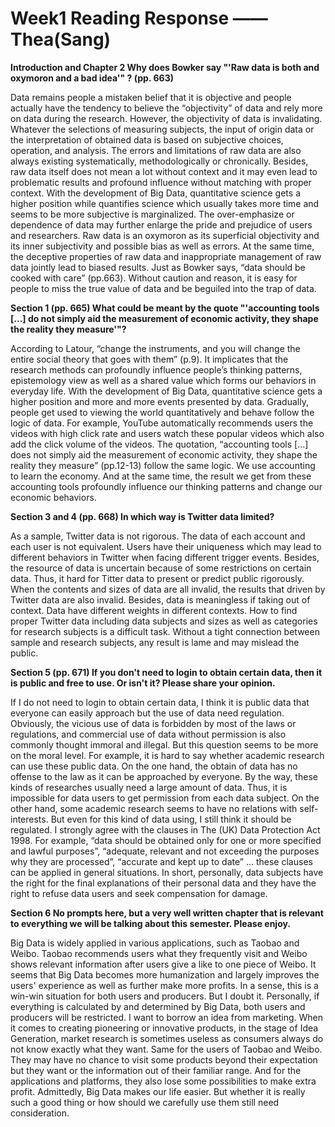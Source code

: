 # Week1 Reading Response —— Thea(Sang)

**Introduction and Chapter 2
Why does Bowker say "'Raw data is both and oxymoron and a bad idea'" ? (pp. 663)**

Data remains people a mistaken belief that it is objective and people actually have the tendency to believe the “objectivity” of data and rely more on data during the research. However, the objectivity of data is invalidating. Whatever the selections of measuring subjects, the input of origin data or the interpretation of obtained data is based on subjective choices, operation, and analysis. The errors and limitations of raw data are also always existing systematically, methodologically or chronically. Besides, raw data itself does not mean a lot without context and it may even lead to problematic results and profound influence without matching with proper context.  With the development of Big Data, quantitative science gets a higher position while quantifies science which usually takes more time and seems to be more subjective is marginalized.  The over-emphasize or dependence of data may further enlarge the pride and prejudice of users and researchers. Raw data is an oxymoron as its superficial objectivity and its inner subjectivity and possible bias as well as errors. At the same time, the deceptive properties of raw data and inappropriate management of raw data jointly lead to biased results. Just as Bowker says, “data should be cooked with care” (pp.663). Without caution and reason, it is easy for people to miss the true value of data and be beguiled into the trap of data.


**Section 1 (pp. 665)
What could be meant by the quote "'accounting tools [...] do not simply aid the measurement of economic activity, they shape the reality they measure'"?**

According to Latour, “change the instruments, and you will change the entire social theory that goes with them” (p.9). It implicates that the research methods can profoundly influence people’s thinking patterns, epistemology view as well as a shared value which forms our behaviors in everyday life. With the development of Big Data, quantitative science gets a higher position and more and more events presented by data. Gradually, people get used to viewing the world quantitatively and behave follow the logic of data. For example, YouTube automatically recommends users the videos with high click rate and users watch these popular videos which also add the click volume of the videos. The quotation, “accounting tools [...] does not simply aid the measurement of economic activity, they shape the reality they measure” (pp.12-13) follow the same logic. We use accounting to learn the economy. And at the same time, the result we get from these accounting tools profoundly influence our thinking patterns and change our economic behaviors.


**Section 3 and 4 (pp. 668)
In which way is Twitter data limited?**

As a sample, Twitter data is not rigorous. The data of each account and each user is not equivalent. Users have their uniqueness which may lead to different behaviors in Twitter when facing different trigger events. Besides, the resource of data is uncertain because of some restrictions on certain data. Thus, it hard for Titter data to present or predict public rigorously. When the contents and sizes of data are all invalid, the results that driven by Twitter data are also invalid. Besides, data is meaningless if taking out of context. Data have different weights in different contexts. How to find proper Twitter data including data subjects and sizes as well as categories for research subjects is a difficult task. Without a tight connection between sample and research subjects, any result is lame and may mislead the public.


**Section 5 (pp. 671)
If you don't need to login to obtain certain data, then it is public and free to use. Or isn't it? Please share your opinion.**

If I do not need to login to obtain certain data, I think it is public data that everyone can easily approach but the use of data need regulation. Obviously, the vicious use of data is forbidden by most of the laws or regulations, and commercial use of data without permission is also commonly thought immoral and illegal. But this question seems to be more on the moral level. For example, it is hard to say whether academic research can use these public data. On the one hand, the obtain of data has no offense to the law as it can be approached by everyone. By the way, these kinds of researches usually need a large amount of data. Thus, it is impossible for data users to get permission from each data subject. On the other hand, some academic research seems to have no relations with self-interests. But even for this kind of data using, I still think it should be regulated. I strongly agree with the clauses in The (UK) Data Protection Act 1998. For example, “data should be obtained only for one or more specified and lawful purposes”, “adequate, relevant and not exceeding the purposes why they are processed”, “accurate and kept up to date” … these clauses can be applied in general situations. In short, personally, data subjects have the right for the final explanations of their personal data and they have the right to refuse data users and seek compensation for damage.  


**Section 6
No prompts here, but a very well written chapter that is relevant to everything we will be talking about this semester. Please enjoy.**

Big Data is widely applied in various applications, such as Taobao and Weibo. Taobao recommends users what they frequently visit and Weibo shows relevant information after users give a like to one piece of Weibo. It seems that Big Data becomes more humanization and largely improves the users' experience as well as further make more profits. In a sense, this is a win-win situation for both users and producers. But I doubt it. Personally, if everything is calculated by and determined by Big Data, both users and producers will be restricted. I want to borrow an idea from marketing. When it comes to creating pioneering or innovative products, in the stage of Idea Generation, market research is sometimes useless as consumers always do not know exactly what they want. Same for the users of Taobao and Weibo. They may have no chance to visit some products beyond their expectation but they want or the information out of their familiar range. And for the applications and platforms, they also lose some possibilities to make extra profit. Admittedly, Big Data makes our life easier. But whether it is really such a good thing or how should we carefully use them still need consideration.     

